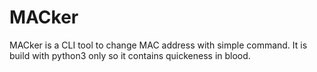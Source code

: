 # MACker
MACker is a CLI tool to change MAC address with simple command. It is build with python3 only so it contains quickeness in blood.
